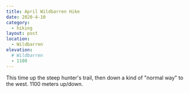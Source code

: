 ```yaml
---
title: April Wildbarren Hike
date: 2020-4-10
category:
  - hiking
layout: post
location:
  - Wildbarren
elevation:
  # Wildbarren
  - 1100
---
```


This time up the steep hunter's trail, then down a kind of "normal way"
to the west. 1100 meters up/down.
